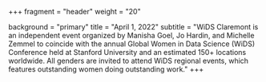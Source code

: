 +++
fragment = "header"
weight = "20"

background = "primary"
title = "April 1, 2022"
subtitle = "WiDS Claremont is an independent event organized by Manisha Goel, Jo Hardin, and Michelle Zemmel to coincide with the annual Global Women in Data Science (WiDS) Conference held at Stanford University and an estimated 150+ locations worldwide. All genders are invited to attend WiDS regional events, which features outstanding women doing outstanding work."
+++


